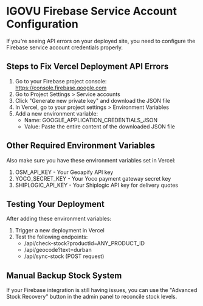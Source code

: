 # IGOVU Firebase Service Account Configuration

If you're seeing API errors on your deployed site, you need to configure the Firebase service account credentials properly.

## Steps to Fix Vercel Deployment API Errors

1. Go to your Firebase project console: https://console.firebase.google.com
2. Go to Project Settings > Service accounts
3. Click "Generate new private key" and download the JSON file
4. In Vercel, go to your project settings > Environment Variables
5. Add a new environment variable:
   - Name: GOOGLE_APPLICATION_CREDENTIALS_JSON
   - Value: Paste the entire content of the downloaded JSON file

## Other Required Environment Variables

Also make sure you have these environment variables set in Vercel:

1. OSM_API_KEY - Your Geoapify API key
2. YOCO_SECRET_KEY - Your Yoco payment gateway secret key
3. SHIPLOGIC_API_KEY - Your Shiplogic API key for delivery quotes

## Testing Your Deployment

After adding these environment variables:
1. Trigger a new deployment in Vercel
2. Test the following endpoints:
   - /api/check-stock?productId=ANY_PRODUCT_ID
   - /api/geocode?text=durban
   - /api/sync-stock (POST request)

## Manual Backup Stock System

If your Firebase integration is still having issues, you can use the "Advanced Stock Recovery" button in the admin panel to reconcile stock levels.
